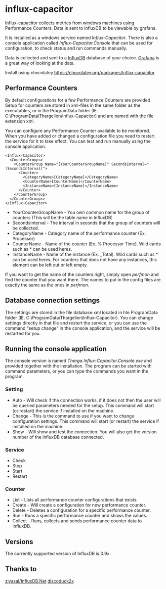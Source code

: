 # influx-capacitor
Influx-capacitor collects metrics from windows machines using Performance Counters. Data is sent to influxDB to be viewable by grafana.

It is installed as a windows service named *Influx-Capacitor*. There is also a console application called *Influx-Capacitor.Console* that can be used for configuration, to check status and run commands manually.

Data is collected and sent to a [InfluxDB](https://github.com/influxdb/influxdb) database of your choice. [Grafana](https://github.com/grafana/grafana) is a great way of looking at the data.

Install using chocolatey
https://chocolatey.org/packages/Influx-capacitor

## Performance Counters

By default configurations for a few Performance Counters are provided. Setup for counters are stored in xml-files in the same folder as the executables, or in the ProgramData folder (IE. C:\ProgramData\Thargelion\Influx-Capacitor) and are named with the file extension xml.

You can configure any Performance Counter available to be monitored. When you have added or changed a configuration file you need to restart the service for it to take effect. You can test and run manually using the console application.

```
<Influx-Capacitor>
  <CounterGroups>
    <CounterGroup Name="[YourCounterGroupName]" SecondsInterval="[SecondsInterval]">
      <Counter>
        <CategoryName>[CategoryName]</CategoryName>
        <CounterName>[CounterName]</CounterName>
        <InstanceName>[InstanceName]</InstanceName>
      </Counter>
    </CounterGroup>
  </CounterGroups>
</Influx-Capacitor>
```

- YourCounterGroupName - You own common name for the group of counters (This will be the table name in InfluxDB)
- SecondsInterval - The interval in seconds that the group of counters will be collected.
- CategoryName - Category name of the performance counter (Ex. Processor)
- CounterName - Name of the counter (Ex. % Processor Time). Wild cards such as * can be used heres.
- InstanceName - Name of the instance (Ex. _Total). Wild cards such as * can be used heres. For counters that does not have any instances, this element can be left out or left empty.

If you want to get the name of the counters right, simply open *perfmon* and find the counter that you want there. The names to put in the config files are exactly the same as the ones in *perfmon*.

## Database connection settings
The settings are stored in the file database.xml located in hte ProgramData folder (IE. C:\ProgramData\Thargelion\Influx-Capacitor). You can change settings directly in that file and restert the service, or you can use the command "setup change" in the console application, and the service will be restarted for you.

## Running the console application
The console version is named *Tharga.Influx-Capacitor.Console.exe* and provided together with the installation. The program can be started with command parameters, or you can type the commands you want in the program.

### Setting
- Auto - Will check if the connection works, if it does not then the user will be queried parameters needed for the setup. This command will start (or restart) the service if installed on the machine.
- Change - This is the command to use if you want to change configuration settings. This command will start (or restart) the service if installed on the machine.
- Show - Will show and test the connection. You will also get the version number of the influxDB database connected.

### Service
- Check
- Stop
- Start
- Restart

### Counter
- List - Lists all performance counter configurations that exists.
- Create - Will create a configuration for new performance counter.
- Delete - Deletes a configuration for a specific performance counter.
- Run - Runs a specific performance counter and shows the values.
- Collect - Runs, collects and sends performance counter data to InfluxDB.

## Versions
The currently supported version of InfluxDB is 0.9x.

## Thanks to
[ziyasal/InfluxDB.Net](https://github.com/ziyasal/InfluxDB.Net/network)
[discoduck2x](https://github.com/discoduck2x)
